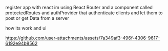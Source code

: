 register app with react 
im using React Router and a component called protectedRoutes and authProvider that authenticate clients and let them to post or get Data from a server

how its work and ui 

https://github.com/user-attachments/assets/7a349af3-496f-4306-9617-6192e94b8562
